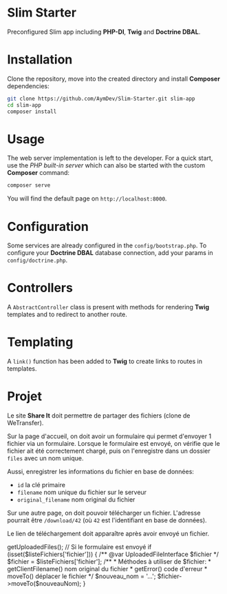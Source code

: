 # Slim Starter
Preconfigured Slim app including **PHP-DI**, **Twig** and **Doctrine DBAL**.

# Installation
Clone the repository, move into the created directory and install **Composer** dependencies:
```sh
git clone https://github.com/AymDev/Slim-Starter.git slim-app
cd slim-app
composer install
```

# Usage
The web server implementation is left to the developer. 
For a quick start, use the *PHP built-in server* which can also be started with the custom **Composer** command:
```sh
composer serve
```
You will find the default page on `http://localhost:8000`.

# Configuration
Some services are already configured in the `config/bootstrap.php`.
To configure your **Doctrine DBAL** database connection, add your params in `config/doctrine.php`.

# Controllers
A `AbstractController` class is present with methods for rendering **Twig** templates and to redirect to another route.

# Templating
A `link()` function has been added to **Twig** to create links to routes in templates.

# Projet
Le site **Share It** doit permettre de partager des fichiers (clone de WeTransfer).

Sur la page d'accueil, on doit avoir un formulaire qui permet d'envoyer 1 fichier via un formulaire.
Lorsque le formulaire est envoyé, on vérifie que le fichier ait été correctement chargé,
puis on l'enregistre dans un dossier `files` avec un nom unique.

Aussi, enregistrer les informations du fichier en base de données:

 - `id` la clé primaire
 - `filename` nom unique du fichier sur le serveur
 - `original_filename` nom original du fichier
 
Sur une autre page, on doit pouvoir télécharger un fichier.
L'adresse pourrait être `/download/42` (où `42` est l'identifiant en base de données).

Le lien de téléchargement doit apparaître après avoir envoyé un fichier.


<?php

/**
 * Récupération du fichier envoyé par le formulaire
 * dans la méthode homepage() du HomeController
 *
 * En partant du principe qu'un argument $request typé par: Psr\Http\Message\ServerRequestInterface
 * Et que le formulaire comporte un champ nommé "fichier"
 */

use Psr\Http\Message\UploadedFileInterface;

// Récupérer les fichiers envoyés:
$listeFichiers = $request->getUploadedFiles();

// Si le formulaire est envoyé
if (isset($listeFichiers['fichier'])) {
    /** @var UploadedFileInterface $fichier */
    $fichier = $listeFichiers['fichier'];

    /**
     * Méthodes à utiliser de $fichier:
     *      getClientFilename()     nom original du fichier
     *      getError()              code d'erreur
     *      moveTo()                déplacer le fichier
     */
      
       $nouveau_nom = '...';
     $fichier->moveTo($nouveauNom);
}